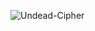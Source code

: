 


![Undead-Cipher](https://github.com/user-attachments/assets/55ba78bd-ab17-410c-a380-fc40b80aae55)

